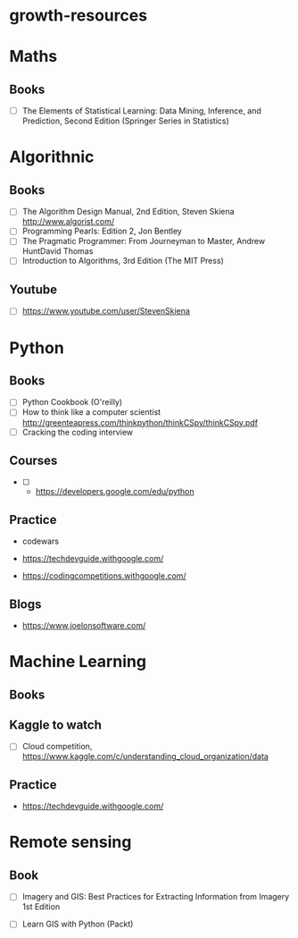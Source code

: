 # growth-resources
# Maths
## Books
- [ ] The Elements of Statistical Learning: Data Mining, Inference, and Prediction, Second Edition (Springer Series in Statistics) 

# Algorithnic
## Books
- [ ] The Algorithm Design Manual, 2nd Edition, Steven Skiena http://www.algorist.com/
- [ ] Programming Pearls: Edition 2, Jon Bentley
- [ ] The Pragmatic Programmer: From Journeyman to Master, Andrew HuntDavid Thomas
- [ ] Introduction to Algorithms, 3rd Edition (The MIT Press)

## Youtube
- [ ] https://www.youtube.com/user/StevenSkiena

# Python
## Books
- [ ] Python Cookbook (O'reilly)
- [ ] How to think like a computer scientist http://greenteapress.com/thinkpython/thinkCSpy/thinkCSpy.pdf
- [ ] Cracking the coding interview

## Courses
- [ ] - https://developers.google.com/edu/python

## Practice
- codewars 
- https://techdevguide.withgoogle.com/

- https://codingcompetitions.withgoogle.com/

## Blogs 
- https://www.joelonsoftware.com/


# Machine Learning
## Books

## Kaggle to watch
- [ ] Cloud competition, https://www.kaggle.com/c/understanding_cloud_organization/data

## Practice
 - https://techdevguide.withgoogle.com/

# Remote sensing
## Book 
- [ ] Imagery and GIS: Best Practices for Extracting Information from Imagery 1st Edition
- [ ] Learn GIS with Python (Packt)



